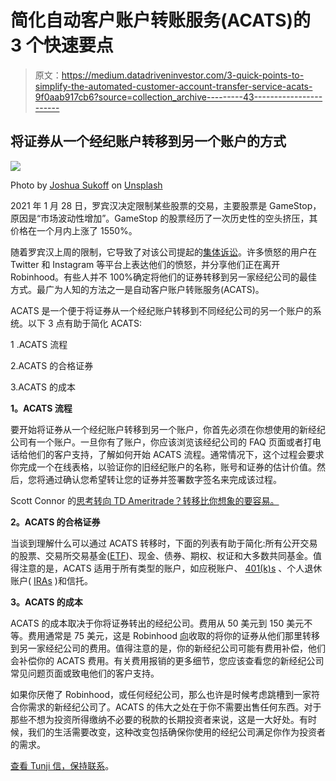 # 简化自动客户账户转账服务(ACATS)的 3 个快速要点

> 原文：<https://medium.datadriveninvestor.com/3-quick-points-to-simplify-the-automated-customer-account-transfer-service-acats-9f0aab917cb6?source=collection_archive---------43----------------------->

## 将证券从一个经纪账户转移到另一个账户的方式

![](img/5f5dfccfe02a9832e0970ae8e22c5654.png)

Photo by [Joshua Sukoff](https://unsplash.com/@joshuas?utm_source=medium&utm_medium=referral) on [Unsplash](https://unsplash.com?utm_source=medium&utm_medium=referral)

2021 年 1 月 28 日，罗宾汉决定限制某些股票的交易，主要股票是 GameStop，原因是“市场波动性增加”。GameStop 的股票经历了一次历史性的空头挤压，其价格在一个月内上涨了 1550%。

随着罗宾汉上周的限制，它导致了对该公司提起的[集体诉讼](https://www.cnn.com/2021/01/28/investing/lawsuit-robinhood-gamestop-wallstreetbets/index.html)。许多愤怒的用户在 Twitter 和 Instagram 等平台上表达他们的愤怒，并分享他们正在离开 Robinhood。有些人并不 100%确定将他们的证券转移到另一家经纪公司的最佳方式。最广为人知的方法之一是自动客户账户转账服务(ACATS)。

ACATS 是一个便于将证券从一个经纪账户转移到不同经纪公司的另一个账户的系统。以下 3 点有助于简化 ACATS:

1 .ACATS 流程

2.ACATS 的合格证券

3.ACATS 的成本

**1。ACATS 流程**

要开始将证券从一个经纪账户转移到另一个账户，你首先必须在你想使用的新经纪公司有一个账户。一旦你有了账户，你应该浏览该经纪公司的 FAQ 页面或者打电话给他们的客户支持，了解如何开始 ACATS 流程。通常情况下，这个过程会要求你完成一个在线表格，以验证你的旧经纪账户的名称，账号和证券的估计价值。然后，您将通过确认您希望转让您的证券并签署数字签名来完成该过程。

Scott Connor 的[思考转向 TD Ameritrade？转移比你想象的要容易。](https://tickertape.tdameritrade.com/investing/how-to-switch-brokers-17755)

**2。ACATS 的合格证券**

当谈到理解什么可以通过 ACATS 转移时，下面的列表有助于简化:所有公开交易的股票、交易所交易基金([ETF](https://medium.com/@tunji.onigbanjo/4-quick-facts-that-simplify-etfs-exchange-traded-funds-7b209ad4124d?source=friends_link&sk=9bf6a41dcdf306e0c74d327105df483e))、现金、债券、期权、权证和大多数共同基金。值得注意的是，ACATS 适用于所有类型的账户，如应税账户、 [401(k)s](https://medium.com/@tunji.onigbanjo/the-differences-between-a-traditional-and-roth-401-k-fed82f57e43a?source=friends_link&sk=1c00aca1d012a85e3f97e2ae4792a70d) 、个人退休账户( [IRAs](https://medium.com/@tunji.onigbanjo/the-differences-between-a-traditional-and-roth-ira-fd34844228a5?source=friends_link&sk=1a21e9dd6b0cfc94c311bcb9cf3aaf20) )和信托。

**3。ACATS 的成本**

ACATS 的成本取决于你将证券转出的经纪公司。费用从 50 美元到 150 美元不等。费用通常是 75 美元，这是 Robinhood [向](https://robinhood.com/us/en/support/articles/transfer-stocks-out-of-your-robinhood-account/)收取的将你的证券从他们那里转移到另一家经纪公司的费用。值得注意的是，你的新经纪公司可能有费用补偿，他们会补偿你的 ACATS 费用。有关费用报销的更多细节，您应该查看您的新经纪公司常见问题页面或致电他们的客户支持。

如果你厌倦了 Robinhood，或任何经纪公司，那么也许是时候考虑跳槽到一家符合你需求的新经纪公司了。ACATS 的伟大之处在于你不需要出售任何东西。对于那些不想为投资所得缴纳不必要的税款的长期投资者来说，这是一大好处。有时候，我们的生活需要改变，这种改变包括确保你使用的经纪公司满足你作为投资者的需求。

[查看 Tunji 信，保持联系](https://tunji.substack.com/)。